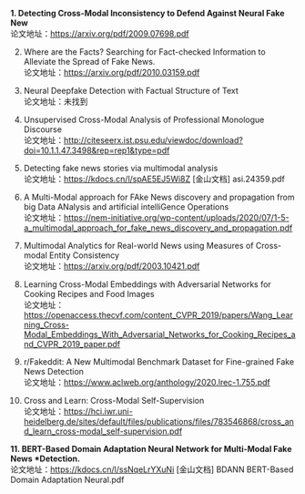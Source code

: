 **1. Detecting Cross-Modal Inconsistency to Defend Against Neural Fake New**<br>
   论文地址：https://arxiv.org/pdf/2009.07698.pdf



2. Where are the Facts? Searching for Fact-checked Information to Alleviate the Spread of Fake News.<br>
   论文地址：https://arxiv.org/pdf/2010.03159.pdf



3. Neural Deepfake Detection with Factual Structure of Text<br>
   论文地址：未找到



4. Unsupervised Cross-Modal Analysis of Professional Monologue Discourse<br>
   论文地址：<http://citeseerx.ist.psu.edu/viewdoc/download?doi=10.1.1.47.3498&rep=rep1&type=pdf>



5. Detecting fake news stories via multimodal analysis<br>
   论文地址：https://kdocs.cn/l/spAE5EJ5Wi8Z
[金山文档] asi.24359.pdf
  
  

6. A Multi-Modal approach for FAke News discovery and propagation from big Data ANalysis and artificial intelliGence Operations<br>
   论文地址：https://nem-initiative.org/wp-content/uploads/2020/07/1-5-a_multimodal_approach_for_fake_news_discovery_and_propagation.pdf
  



   

7. Multimodal Analytics for Real-world News using Measures of Cross-modal Entity Consistency<br>
   论文地址：https://arxiv.org/pdf/2003.10421.pdf




8. Learning Cross-Modal Embeddings with Adversarial Networks for Cooking Recipes and Food Images<br>
   论文地址：https://openaccess.thecvf.com/content_CVPR_2019/papers/Wang_Learning_Cross-Modal_Embeddings_With_Adversarial_Networks_for_Cooking_Recipes_and_CVPR_2019_paper.pdf





9. r/Fakeddit: A New Multimodal Benchmark Dataset for Fine-grained Fake News Detection<br>
   论文地址：https://www.aclweb.org/anthology/2020.lrec-1.755.pdf
   
   
   
10. Cross and Learn: Cross-Modal Self-Supervision<br>
    论文地址：https://hci.iwr.uni-heidelberg.de/sites/default/files/publications/files/783546868/cross_and_learn_cross-modal_self-supervision.pdf
    
    

**11. BERT-Based Domain Adaptation Neural Network for Multi-Modal Fake News *Detection.**<br>
      论文地址：https://kdocs.cn/l/ssNqeLrYXuNi
[金山文档] BDANN BERT-Based Domain Adaptation Neural.pdf

   











